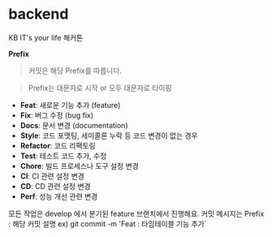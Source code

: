 # backend
KB IT's your life 해커톤

**Prefix**

> 커밋은 해당 Prefix를 따릅니다.
> 

> Prefix는 대문자로 시작 or 모두 대문자로 타이핑
> 
- **Feat**: 새로운 기능 추가 (feature)
- **Fix**: 버그 수정 (bug fix)
- **Docs**: 문서 변경 (documentation)
- **Style**: 코드 포맷팅, 세미콜론 누락 등 코드 변경이 없는 경우
- **Refactor**: 코드 리팩토링
- **Test**: 테스트 코드 추가, 수정
- **Chore**: 빌드 프로세스나 도구 설정 변경
- **CI**: CI 관련 설정 변경
- **CD**: CD 관련 설정 변경
- **Perf**: 성능 개선 관련 변경

모든 작업은 develop 에서 분기된 feature 브랜치에서 진행해요.
커밋 메시지는 Prefix : 해당 커밋 설명 
ex) git commit -m 'Feat : 타임테이블 기능 추가`
